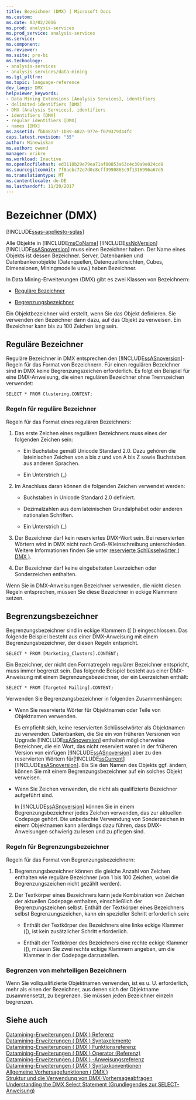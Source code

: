 ```yaml
---
title: Bezeichner (DMX) | Microsoft Docs
ms.custom: 
ms.date: 03/02/2016
ms.prod: analysis-services
ms.prod_service: analysis-services
ms.service: 
ms.component: 
ms.reviewer: 
ms.suite: pro-bi
ms.technology:
- analysis-services
- analysis-services/data-mining
ms.tgt_pltfrm: 
ms.topic: language-reference
dev_langs: DMX
helpviewer_keywords:
- Data Mining Extensions [Analysis Services], identifiers
- delimited identifiers [DMX]
- DMX [Analysis Services], identifiers
- identifiers [DMX]
- regular identifiers [DMX]
- names [DMX]
ms.assetid: fbb487a7-1b89-482a-977e-f079379d44fc
caps.latest.revision: "35"
author: Minewiskan
ms.author: owend
manager: erikre
ms.workload: Inactive
ms.openlocfilehash: ed3110b29e79ea71af00853a63c4c30a9e024cd8
ms.sourcegitcommit: 7f8aebc72e7d0c8cff3990865c9f1316996a67d5
ms.translationtype: MT
ms.contentlocale: de-DE
ms.lasthandoff: 11/20/2017
---
```

# <a name="identifiers-dmx"></a>Bezeichner (DMX)
[!INCLUDE[ssas-appliesto-sqlas](../includes/ssas-appliesto-sqlas.md)]

  Alle Objekte in [!INCLUDE[msCoName](../includes/msconame-md.md)] [!INCLUDE[ssNoVersion](../includes/ssnoversion-md.md)] [!INCLUDE[ssASnoversion](../includes/ssasnoversion-md.md)] muss einen Bezeichner haben. Der Name eines Objekts ist dessen Bezeichner. Server, Datenbanken und Datenbankenobjekte (Datenquellen, Datenquellensichten, Cubes, Dimensionen, Miningmodelle usw.) haben Bezeichner.  
  
 In Data Mining-Erweiterungen (DMX) gibt es zwei Klassen von Bezeichnern:  
  
-   [Reguläre Bezeichner](#RegularIdentifiers)  
  
-   [Begrenzungsbezeichner](#DelimitedIdentifiers)  
  
 Ein Objektbezeichner wird erstellt, wenn Sie das Objekt definieren. Sie verwenden den Bezeichner dann dazu, auf das Objekt zu verweisen. Ein Bezeichner kann bis zu 100 Zeichen lang sein.  
  
##  <a name="RegularIdentifiers"></a>Reguläre Bezeichner  
 Reguläre Bezeichner in DMX entsprechen den [!INCLUDE[ssASnoversion](../includes/ssasnoversion-md.md)]-Regeln für das Format von Bezeichnern. Für einen regulären Bezeichner sind in DMX keine Begrenzungszeichen erforderlich. Es folgt ein Beispiel für eine DMX-Anweisung, die einen regulären Bezeichner ohne Trennzeichen verwendet:  
  
```  
SELECT * FROM Clustering.CONTENT;  
```  
  
### <a name="rules-for-regular-identifiers"></a>Regeln für reguläre Bezeichner  
 Regeln für das Format eines regulären Bezeichners:  
  
1.  Das erste Zeichen eines regulären Bezeichners muss eines der folgenden Zeichen sein:  
  
    -   Ein Buchstabe gemäß Unicode Standard 2.0. Dazu gehören die lateinischen Zeichen von a bis z und von A bis Z sowie Buchstaben aus anderen Sprachen.  
  
    -   Ein Unterstrich (_)  
  
2.  Im Anschluss daran können die folgenden Zeichen verwendet werden:  
  
    -   Buchstaben in Unicode Standard 2.0 definiert.  
  
    -   Dezimalzahlen aus dem lateinischen Grundalphabet oder anderen nationalen Schriften.  
  
    -   Ein Unterstrich (_)  
  
3.  Der Bezeichner darf kein reserviertes DMX-Wort sein. Bei reservierten Wörtern wird in DMX nicht nach Groß-/Kleinschreibung unterschieden. Weitere Informationen finden Sie unter [reservierte Schlüsselwörter &#40; DMX &#41;](../dmx/reserved-keywords-dmx.md).  
  
4.  Der Bezeichner darf keine eingebetteten Leerzeichen oder Sonderzeichen enthalten.  
  
 Wenn Sie in DMX-Anweisungen Bezeichner verwenden, die nicht diesen Regeln entsprechen, müssen Sie diese Bezeichner in eckige Klammern setzen.  
  
##  <a name="DelimitedIdentifiers"></a>Begrenzungsbezeichner  
 Begrenzungsbezeichner sind in eckige Klammern ([ ]) eingeschlossen.  Das folgende Beispiel besteht aus einer DMX-Anweisung mit einem Begrenzungsbezeichner, der diesen Regeln entspricht.  
  
```  
SELECT * FROM [Marketing_Clusters].CONTENT;  
```  
  
 Ein Bezeichner, der nicht den Formatregeln regulärer Bezeichner entspricht, muss immer begrenzt sein. Das folgende Beispiel besteht aus einer DMX-Anweisung mit einem Begrenzungsbezeichner, der ein Leerzeichen enthält:  
  
```  
SELECT * FROM [Targeted Mailing].CONTENT;  
```  
  
 Verwenden Sie Begrenzungsbezeichner in folgenden Zusammenhängen:  
  
-   Wenn Sie reservierte Wörter für Objektnamen oder Teile von Objektnamen verwenden.  
  
     Es empfiehlt sich, keine reservierten Schlüsselwörter als Objektnamen zu verwenden. Datenbanken, die Sie ein von früheren Versionen von Upgrade [!INCLUDE[ssASnoversion](../includes/ssasnoversion-md.md)] enthalten möglicherweise Bezeichner, die ein Wort, das nicht reserviert waren in der früheren Version von einfügen [!INCLUDE[ssASnoversion](../includes/ssasnoversion-md.md)] aber zu den reservierten Wörtern für[!INCLUDE[ssCurrent](../includes/sscurrent-md.md)] [!INCLUDE[ssASnoversion](../includes/ssasnoversion-md.md)]. Bis Sie den Namen des Objekts ggf. ändern, können Sie mit einem Begrenzungsbezeichner auf ein solches Objekt verweisen.  
  
-   Wenn Sie Zeichen verwenden, die nicht als qualifizierte Bezeichner aufgeführt sind.  
  
     In [!INCLUDE[ssASnoversion](../includes/ssasnoversion-md.md)] können Sie in einem Begrenzungsbezeichner jedes Zeichen verwenden, das zur aktuellen Codepage gehört. Die unbedachte Verwendung von Sonderzeichen in einem Objektnamen kann allerdings dazu führen, dass DMX-Anweisungen schwierig zu lesen und zu pflegen sind.  
  
### <a name="rules-for-delimited-identifiers"></a>Regeln für Begrenzungsbezeichner  
 Regeln für das Format von Begrenzungsbezeichnern:  
  
1.  Begrenzungsbezeichner können die gleiche Anzahl von Zeichen enthalten wie reguläre Bezeichner (von 1 bis 100 Zeichen, wobei die Begrenzungszeichen nicht gezählt werden).  
  
2.  Der Textkörper eines Bezeichners kann jede Kombination von Zeichen der aktuellen Codepage enthalten, einschließlich der Begrenzungszeichen selbst. Enthält der Textkörper eines Bezeichners selbst Begrenzungszeichen, kann ein spezieller Schritt erforderlich sein:  
  
    -   Enthält der Textkörper des Bezeichners eine linke eckige Klammer ([), ist kein zusätzlicher Schritt erforderlich.  
  
    -   Enthält der Textkörper des Bezeichners eine rechte eckige Klammer (]), müssen Sie zwei rechte eckige Klammern angeben, um die Klammer in der Codepage darzustellen.  
  
### <a name="delimiting-identifiers-with-multiple-parts"></a>Begrenzen von mehrteiligen Bezeichnern  
 Wenn Sie vollqualifizierte Objektnamen verwenden, ist es u. U. erforderlich, mehr als einen der Bezeichner, aus denen sich der Objektname zusammensetzt, zu begrenzen. Sie müssen jeden Bezeichner einzeln begrenzen.  
  
## <a name="see-also"></a>Siehe auch  
 [Datamining-Erweiterungen &#40; DMX &#41; Referenz](../dmx/data-mining-extensions-dmx-reference.md)   
 [Datamining-Erweiterungen &#40; DMX &#41; Syntaxelemente](../dmx/data-mining-extensions-dmx-syntax-elements.md)   
 [Datamining-Erweiterungen &#40; DMX &#41; Funktionsreferenz](../dmx/data-mining-extensions-dmx-function-reference.md)   
 [Datamining-Erweiterungen &#40; DMX &#41; Operator (Referenz)](../dmx/data-mining-extensions-dmx-operator-reference.md)   
 [Datamining-Erweiterungen &#40; DMX &#41; -Anweisungsreferenz](../dmx/data-mining-extensions-dmx-statements.md)   
 [Datamining-Erweiterungen &#40; DMX &#41; Syntaxkonventionen](../dmx/data-mining-extensions-dmx-syntax-conventions.md)   
 [Allgemeine Vorhersagefunktionen &#40; DMX &#41;](../dmx/general-prediction-functions-dmx.md)   
 [Struktur und die Verwendung von DMX-Vorhersageabfragen](../dmx/structure-and-usage-of-dmx-prediction-queries.md)   
 [Understanding the DMX Select Statement (Grundlegendes zur SELECT-Anweisung)](../dmx/understanding-the-dmx-select-statement.md)  
  
  
